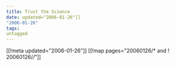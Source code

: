 ```yaml
---
title: Trust the Science
date: updated="2006-01-26"]]
"2006-01-26"
tags:
untagged
---
```

[[!meta updated="2006-01-26"]]
[[!map pages="20060126/* and ! 20060126/*/*"]]
